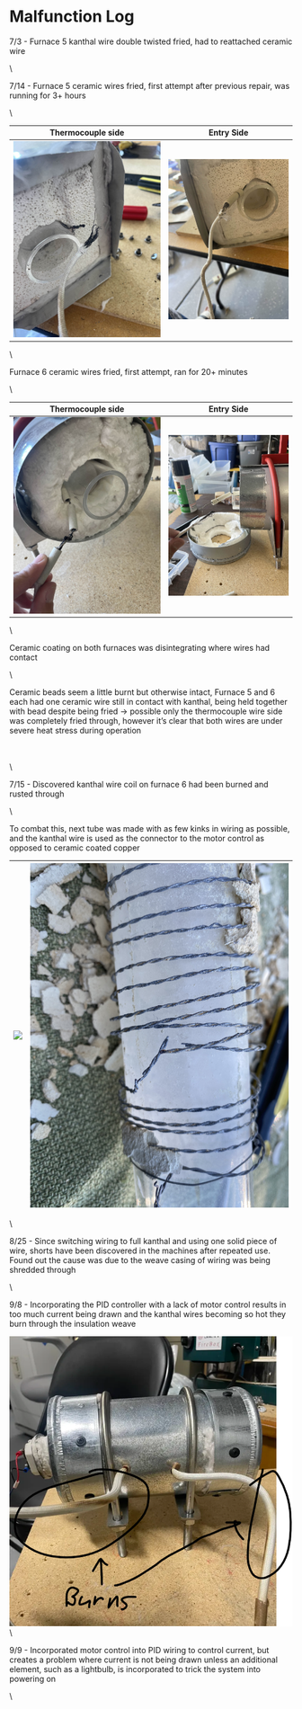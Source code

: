 # Malfunction Log

7/3 - Furnace 5 kanthal wire double twisted fried, had to reattached ceramic wire

\


7/14 - Furnace 5 ceramic wires fried, first attempt after previous repair, was running for 3+ hours

\


| Thermocouple side                                | Entry Side                                       |
| ------------------------------------------------ | ------------------------------------------------ |
| ![](<../../../.gitbook/assets/unknown (13).png>) | ![](<../../../.gitbook/assets/unknown (14).png>) |

\


Furnace 6 ceramic wires fried, first attempt, ran for 20+ minutes

\


| Thermocouple side                                | Entry Side                                       |
| ------------------------------------------------ | ------------------------------------------------ |
| ![](<../../../.gitbook/assets/unknown (15).png>) | ![](<../../../.gitbook/assets/unknown (16).png>) |

\


Ceramic coating on both furnaces was disintegrating where wires had contact

\


Ceramic beads seem a little burnt but otherwise intact, Furnace 5 and 6 each had one ceramic wire still in contact with kanthal, being held together with bead despite being fried → possible only the thermocouple wire side was completely fried through, however it’s clear that both wires are under severe heat stress during operation

\
\
\


7/15 - Discovered kanthal wire coil on furnace 6 had been burned and rusted through

\


To combat this, next tube was made with as few kinks in wiring as possible, and the kanthal wire is used as the connector to the motor control as opposed to ceramic coated copper

| ![](<../../../.gitbook/assets/unknown (17).png>) | ![](<../../../.gitbook/assets/unknown (18).png>) |
| ------------------------------------------------ | ------------------------------------------------ |

\


8/25 - Since switching wiring to full kanthal and using one solid piece of wire, shorts have been discovered in the machines after repeated use. Found out the cause was due to the weave casing of wiring was being shredded through

\


9/8 - Incorporating the PID controller with a lack of motor control results in too much current being drawn and the kanthal wires becoming so hot they burn through the insulation weave

![](<../../../.gitbook/assets/image (348).png>)\


9/9 - Incorporated motor control into PID wiring to control current, but creates a problem where current is not being drawn unless an additional element, such as a lightbulb, is incorporated to trick the system into powering on

\
